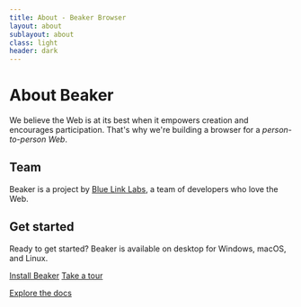 ```yaml
---
title: About - Beaker Browser
layout: about
sublayout: about
class: light
header: dark
---
```


<div class="container super-narrow">
  <h1>About Beaker</h1>

  <p class="accent">
    We believe the Web is at its best when it empowers creation and encourages
    participation. That's why we're building a browser for a <em>person-to-person Web</em>.
  </p>

  <h2>Team</h2>

  <p>
    Beaker is a project by <a href="https://bluelinklabs.com">Blue Link Labs</a>, a team of developers who love the Web.
  </p>

  <h2>
    Get started
  </h2>

  <p>
    Ready to get started? Beaker is available on desktop for Windows, macOS, and Linux.
  </p>

  <p>
    <a class="btn action" href="/install">Install Beaker</a>
    <a class="btn blue" href="/docs/tour">Take a tour</a>
  </p>

  <p>
    <a href="/docs">Explore the docs</a>
  </p>
</div>

